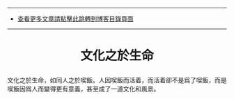 ****
- [查看更多文章請點擊此跳轉到博客目錄頁面](../../tableOfContent.md) 

****

# <p align="center"> 文化之於生命    </p>


文化之於生命，如同人之於喫飯。人因喫飯而活着，而活着卻不是爲了喫飯，而是喫飯因爲人而變得更有意義，甚至成了一道文化和風景。     







